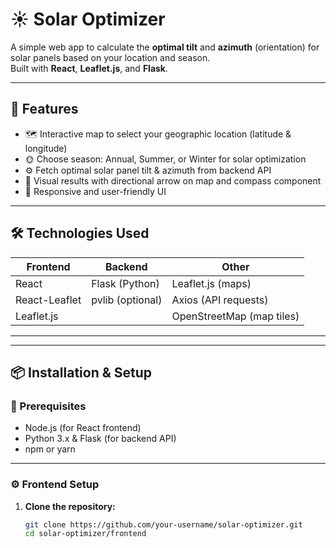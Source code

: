 # ☀️ Solar Optimizer

A simple web app to calculate the **optimal tilt** and **azimuth** (orientation) for solar panels based on your location and season.  
Built with **React**, **Leaflet.js**, and **Flask**.

---

## 🚀 Features

- 🗺️ Interactive map to select your geographic location (latitude & longitude)  
- 🌞 Choose season: Annual, Summer, or Winter for solar optimization  
- ⚙️ Fetch optimal solar panel tilt & azimuth from backend API  
- 🧭 Visual results with directional arrow on map and compass component  
- 📱 Responsive and user-friendly UI  

---

## 🛠️ Technologies Used

| Frontend       | Backend      | Other                     |
|----------------|--------------|---------------------------|
| React          | Flask (Python) | Leaflet.js (maps)         |
| React-Leaflet  | pvlib (optional) | Axios (API requests)       |
| Leaflet.js     |              | OpenStreetMap (map tiles) |

---







---

## 📦 Installation & Setup

### 🔧 Prerequisites

- Node.js (for React frontend)  
- Python 3.x & Flask (for backend API)  
- npm or yarn  

---

### ⚙️ Frontend Setup

1. **Clone the repository:**
   ```bash
   git clone https://github.com/your-username/solar-optimizer.git
   cd solar-optimizer/frontend
